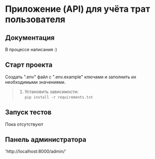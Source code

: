 # Приложение (API) для учёта трат пользователя

## Документация
В процессе написания :)

## Старт проекта

Создать ".env" файл с ".env.example" ключами и заполнить их необходимыми значениями.

>1. Установить зависимости: \
  `pip install -r requirements.txt`

<!-- Активировать виртуальное окружение:
'poetry shell'

Применить миграции:
'poetry run python manage.py migrate'

Создать суперпользователя для доступа к панели администратора:
'poetry run python manage.py createsuperuser'

Запуск приложения:
'poetry run python manage.py runserver' -->

## Запуск тестов
Пока отсутствуют

## Панель администратора
'http://localhost:8000/admin/'